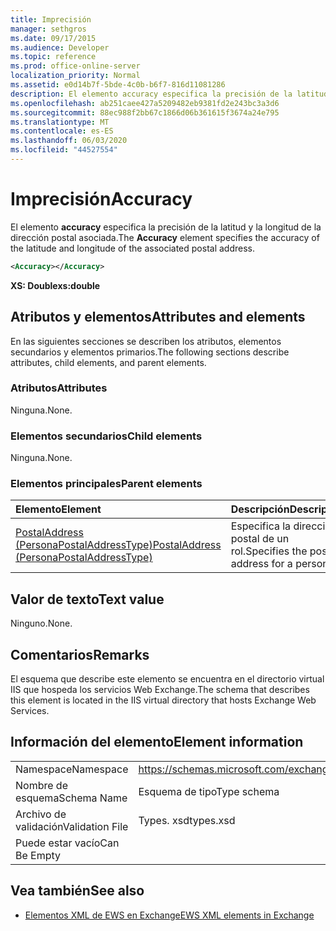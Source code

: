 ```yaml
---
title: Imprecisión
manager: sethgros
ms.date: 09/17/2015
ms.audience: Developer
ms.topic: reference
ms.prod: office-online-server
localization_priority: Normal
ms.assetid: e0d14b7f-5bde-4c0b-b6f7-816d11081286
description: El elemento accuracy especifica la precisión de la latitud y la longitud de la dirección postal asociada.
ms.openlocfilehash: ab251caee427a5209482eb9381fd2e243bc3a3d6
ms.sourcegitcommit: 88ec988f2bb67c1866d06b361615f3674a24e795
ms.translationtype: MT
ms.contentlocale: es-ES
ms.lasthandoff: 06/03/2020
ms.locfileid: "44527554"
---
```

# <a name="accuracy"></a><span data-ttu-id="543a6-103">Imprecisión</span><span class="sxs-lookup"><span data-stu-id="543a6-103">Accuracy</span></span>

<span data-ttu-id="543a6-104">El elemento **accuracy** especifica la precisión de la latitud y la longitud de la dirección postal asociada.</span><span class="sxs-lookup"><span data-stu-id="543a6-104">The **Accuracy** element specifies the accuracy of the latitude and longitude of the associated postal address.</span></span> 
  
```XML
<Accuracy></Accuracy>
```

 <span data-ttu-id="543a6-105">**XS: Double**</span><span class="sxs-lookup"><span data-stu-id="543a6-105">**xs:double**</span></span>
## <a name="attributes-and-elements"></a><span data-ttu-id="543a6-106">Atributos y elementos</span><span class="sxs-lookup"><span data-stu-id="543a6-106">Attributes and elements</span></span>

<span data-ttu-id="543a6-107">En las siguientes secciones se describen los atributos, elementos secundarios y elementos primarios.</span><span class="sxs-lookup"><span data-stu-id="543a6-107">The following sections describe attributes, child elements, and parent elements.</span></span>
  
### <a name="attributes"></a><span data-ttu-id="543a6-108">Atributos</span><span class="sxs-lookup"><span data-stu-id="543a6-108">Attributes</span></span>

<span data-ttu-id="543a6-109">Ninguna.</span><span class="sxs-lookup"><span data-stu-id="543a6-109">None.</span></span>
  
### <a name="child-elements"></a><span data-ttu-id="543a6-110">Elementos secundarios</span><span class="sxs-lookup"><span data-stu-id="543a6-110">Child elements</span></span>

<span data-ttu-id="543a6-111">Ninguna.</span><span class="sxs-lookup"><span data-stu-id="543a6-111">None.</span></span>
  
### <a name="parent-elements"></a><span data-ttu-id="543a6-112">Elementos principales</span><span class="sxs-lookup"><span data-stu-id="543a6-112">Parent elements</span></span>

|<span data-ttu-id="543a6-113">**Elemento**</span><span class="sxs-lookup"><span data-stu-id="543a6-113">**Element**</span></span>|<span data-ttu-id="543a6-114">**Descripción**</span><span class="sxs-lookup"><span data-stu-id="543a6-114">**Description**</span></span>|
|:-----|:-----|
|[<span data-ttu-id="543a6-115">PostalAddress (PersonaPostalAddressType)</span><span class="sxs-lookup"><span data-stu-id="543a6-115">PostalAddress (PersonaPostalAddressType)</span></span>](postaladdress-personapostaladdresstype.md) <br/> |<span data-ttu-id="543a6-116">Especifica la dirección postal de un rol.</span><span class="sxs-lookup"><span data-stu-id="543a6-116">Specifies the postal address for a persona.</span></span>  <br/> |
   
## <a name="text-value"></a><span data-ttu-id="543a6-117">Valor de texto</span><span class="sxs-lookup"><span data-stu-id="543a6-117">Text value</span></span>

<span data-ttu-id="543a6-118">Ninguno.</span><span class="sxs-lookup"><span data-stu-id="543a6-118">None.</span></span>
  
## <a name="remarks"></a><span data-ttu-id="543a6-119">Comentarios</span><span class="sxs-lookup"><span data-stu-id="543a6-119">Remarks</span></span>

<span data-ttu-id="543a6-120">El esquema que describe este elemento se encuentra en el directorio virtual IIS que hospeda los servicios Web Exchange.</span><span class="sxs-lookup"><span data-stu-id="543a6-120">The schema that describes this element is located in the IIS virtual directory that hosts Exchange Web Services.</span></span>
  
## <a name="element-information"></a><span data-ttu-id="543a6-121">Información del elemento</span><span class="sxs-lookup"><span data-stu-id="543a6-121">Element information</span></span>

|||
|:-----|:-----|
|<span data-ttu-id="543a6-122">Namespace</span><span class="sxs-lookup"><span data-stu-id="543a6-122">Namespace</span></span>  <br/> |https://schemas.microsoft.com/exchange/services/2006/types  <br/> |
|<span data-ttu-id="543a6-123">Nombre de esquema</span><span class="sxs-lookup"><span data-stu-id="543a6-123">Schema Name</span></span>  <br/> |<span data-ttu-id="543a6-124">Esquema de tipo</span><span class="sxs-lookup"><span data-stu-id="543a6-124">Type schema</span></span>  <br/> |
|<span data-ttu-id="543a6-125">Archivo de validación</span><span class="sxs-lookup"><span data-stu-id="543a6-125">Validation File</span></span>  <br/> |<span data-ttu-id="543a6-126">Types. xsd</span><span class="sxs-lookup"><span data-stu-id="543a6-126">types.xsd</span></span>  <br/> |
|<span data-ttu-id="543a6-127">Puede estar vacío</span><span class="sxs-lookup"><span data-stu-id="543a6-127">Can Be Empty</span></span>  <br/> ||
   
## <a name="see-also"></a><span data-ttu-id="543a6-128">Vea también</span><span class="sxs-lookup"><span data-stu-id="543a6-128">See also</span></span>

- [<span data-ttu-id="543a6-129">Elementos XML de EWS en Exchange</span><span class="sxs-lookup"><span data-stu-id="543a6-129">EWS XML elements in Exchange</span></span>](ews-xml-elements-in-exchange.md)

